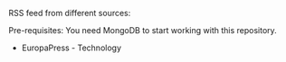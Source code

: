 RSS feed from different sources:

Pre-requisites: You need MongoDB to start working with this repository. 
<ul>
<li>EuropaPress - Technology</li>
</ul>
